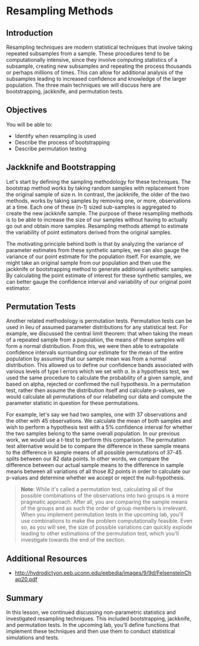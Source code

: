 # Resampling Methods

## Introduction

Resampling techniques are modern statistical techniques that involve taking repeated subsamples from a sample. These procedures tend to be computationally intensive, since they involve computing statistics of a subsample, creating new subsamples and repeating the process thousands or perhaps millions of times. This can allow for additional analysis of the subsamples leading to increased confidence and knowledge of the larger population. The three main techniques we will discuss here are bootstrapping, jackknife, and permutation tests.

## Objectives

You will be able to:

- Identify when resampling is used 
- Describe the process of bootstrapping 
- Describe permutation testing 


## Jackknife and Bootstrapping
Let's start by defining the sampling methodology for these techniques. The bootstrap method works by taking random samples with replacement from the original sample of size n. In contrast, the jackknife, the older of the two methods, works by taking samples by removing one, or more, observations at a time. Each one of these (n-1) sized sub-samples is aggregated to create the new jackknife sample. The purpose of these resampling methods is to be able to increase the size of our samples without having to actually go out and obtain more samples. Resampling methods attempt to estimate the variability of point estimators derived from the original samples.

The motivating principle behind both is that by analyzing the variance of parameter estimates from these synthetic samples, we can also gauge the variance of our point estimate for the population itself. For example, we might take an original sample from our population and then use the jackknife or bootstrapping method to generate additional synthetic samples. By calculating the point estimate of interest for these synthetic samples, we can better gauge the confidence interval and variability of our original point estimator.

## Permutation Tests

Another related methodology is permutation tests. Permutation tests can be used in lieu of assumed parameter distributions for any statistical test. For example, we discussed the central limit theorem: that when taking the mean of a repeated sample from a population, the means of these samples will form a normal distribution. From this, we were then able to extrapolate confidence intervals surrounding our estimate for the mean of the entire population by assuming that our sample mean was from a normal distribution. This allowed us to define our confidence bands associated with various levels of type I errors which we set with $\alpha$. In a hypothesis test, we used the same procedure to calculate the probability of a given sample, and based on alpha, rejected or confirmed the null hypothesis. In a permutation test, rather then assume the distribution itself and calculate p-values, we would calculate all permutations of our relabeling our data and compute the parameter statistic in question for these permutations.

For example, let's say we had two samples, one with 37 observations and the other with 45 observations. We calculate the mean of both samples and wish to perform a hypothesis test with a 5% confidence interval for whether the two samples belong to the same overall population. In our previous work, we would use a t-test to perform this comparison. The permutation test alternative would be to compare the difference in these sample means to the difference in sample means of all possible permutations of 37-45 splits between our 82 data points. In other words, we compare the difference between our actual sample means to the difference in sample means between all variations of all those 82 points in order to calculate our p-values and determine whether we accept or reject the null-hypothesis.

> **Note**: While it's called a permutation test, calculating all of the possible combinations of the observations into two groups is a more pragmatic approach. After all, you are comparing the sample means of the groups and as such the order of group members is irrelevant. When you implement permutation tests in the upcoming lab, you'll use combinations to make the problem computationally feasible. Even so, as you will see, the size of possible variations can quickly explode leading to other estimations of the permutation test, which you'll investigate towards the end of the section. 

## Additional Resources

* http://hydrodictyon.eeb.uconn.edu/eebedia/images/9/9d/FelsensteinChap20.pdf

## Summary

In this lesson, we continued discussing non-parametric statistics and investigated resampling techniques. This included bootstrapping, jackknife, and permutation tests. In the upcoming lab, you'll define functions that implement these techniques and then use them to conduct statistical simulations and tests.
